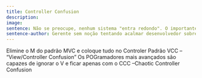 ```yaml
---
title: Controller Confusion
description: 
image: 
sentence: Não se preocupe, nenhum sistema "entra redondo". O importante agora é entrar em produção, depois consertamos os erros! 
sentence-author: Gerente sem noção tentando acalmar desenvolvedor sobre projeto MOG com prazo estourado. 
---
```

Elimine o M do padrão MVC e coloque tudo no Controler
Padrão VCC – “View/Controller Confusion”
Os POGramadores mais avançados são capazes de ignorar o V e ficar apenas com o CCC –Chaotic Controller Confusion